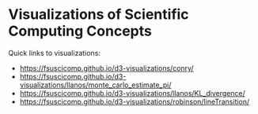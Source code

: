 # Visualizations of Scientific Computing Concepts

Quick links to visualizations:
* https://fsuscicomp.github.io/d3-visualizations/conry/
* https://fsuscicomp.github.io/d3-visualizations/llanos/monte_carlo_estimate_pi/
* https://fsuscicomp.github.io/d3-visualizations/llanos/KL_divergence/
* https://fsuscicomp.github.io/d3-visualizations/robinson/lineTransition/
